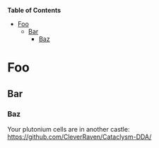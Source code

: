 <!-- START doctoc generated TOC please keep comment here to allow auto update -->
<!-- DON'T EDIT THIS SECTION, INSTEAD RE-RUN doctoc TO UPDATE -->
**Table of Contents**

- [Foo](#foo)
  - [Bar](#bar)
    - [Baz](#baz)

<!-- END doctoc generated TOC please keep comment here to allow auto update -->

# Foo
## Bar
### Baz

Your plutonium cells are in another castle: https://github.com/CleverRaven/Cataclysm-DDA/

